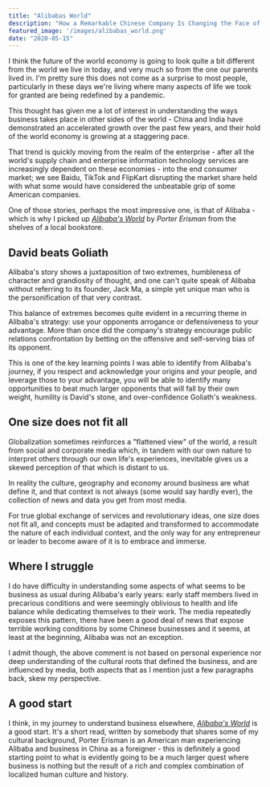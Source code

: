 ```yaml
---
title: "Alibabas World"
description: "How a Remarkable Chinese Company Is Changing the Face of Global Business"
featured_image: '/images/alibabas_world.png'
date: "2020-05-15"
---
```

I think the future of the world economy is going to look quite a bit different from the world we live in today, and very much so from the one our parents lived in. I'm pretty sure this does not come as a surprise to most people, particularly in these days we're living where many aspects of life we took for granted are being redefined by a pandemic.

This thought has given me a lot of interest in understanding the ways business takes place in other sides of the world - China and India have demonstrated an accelerated growth over the past few years, and their hold of the world economy is growing at a staggering pace.

That trend is quickly moving from the realm of the enterprise - after all the world's supply chain and enterprise information technology services are increasingly dependent on these economies - into the end consumer market; we see Baidu, TikTok and FlipKart disrupting the market share held with what some would have considered the unbeatable grip of some American companies.

One of those stories, perhaps the most impressive one, is that of Alibaba - which is why I picked up [_Alibaba's World_](https://amzn.to/2Zl68J5) by _Porter Erisman_ from the shelves of a local bookstore.

David beats Goliath
-------------------
Alibaba's story shows a juxtaposition of two extremes, humbleness of character and grandiosity of thought, and one can't quite speak of Alibaba without referring to its founder, Jack Ma, a simple yet unique man who is the personification of that very contrast.

This balance of extremes becomes quite evident in a recurring theme in Alibaba's strategy: use your opponents arrogance or defensiveness to your advantage. More than once did the company's strategy encourage public relations confrontation by betting on the offensive and self-serving bias of its opponent.

This is one of the key learning points I was able to identify from Alibaba's journey, if you respect and acknowledge your origins and your people, and leverage those to your advantage, you will be able to identify many opportunities to beat much larger opponents that will fall by their own weight, humility is David's  stone, and over-confidence Goliath's weakness. 

One size does not fit all
-------------------------
Globalization sometimes reinforces a "flattened view" of the world, a result from social and corporate media which, in tandem with our own nature to interpret others through our own life's experiences, inevitable gives us a skewed perception of that which is distant to us.

In reality the culture, geography and economy around business are what define it, and that context is not always (some would say hardly ever), the collection of news and data you get from most media.

For true global exchange of services and revolutionary ideas, one size does not fit all, and concepts must be adapted and transformed to accommodate the nature of each individual context, and the only way for any entrepreneur or leader to become aware of it is to embrace and immerse.

Where I struggle
----------------
I do have difficulty in understanding some aspects of what seems to be business as usual during Alibaba's early years: early staff members lived in precarious conditions and were seemingly oblivious to health and life balance while dedicating themselves to their work. The media repeatedly exposes this pattern, there have been a good deal of news that expose terrible working conditions by some Chinese businesses and it seems, at least at the beginning, Alibaba was not an exception.

I admit though, the above comment is not based on personal experience nor deep understanding of the cultural roots that defined the business, and are influenced by media, both aspects that as I mention just a few paragraphs back, skew my perspective.

A good start
------------
I think, in my journey to understand business elsewhere, [_Alibaba's World_](https://amzn.to/2Zl68J5) is a good start. It's a short read, written by somebody that shares some of my cultural background, Porter Erisman is an American man experiencing Alibaba and business in China as a foreigner - this is definitely a good starting point to what is evidently going to be a much larger quest where business is nothing but the result of a rich and complex combination of localized human culture and history.